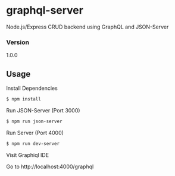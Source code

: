 # graphql-server

Node.js/Express CRUD backend using GraphQL and JSON-Server

### Version
1.0.0

## Usage

Install Dependencies

```bash
$ npm install
```

Run JSON-Server (Port 3000)

```bash
$ npm run json-server
```

Run Server (Port 4000)

```bash
$ npm run dev-server
```

Visit Graphiql IDE

Go to http://localhost:4000/graphql